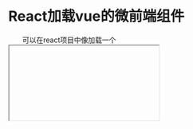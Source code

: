 # React加载vue的微前端组件

&emsp;&emsp;可以在react项目中像加载一个 <iframe> 标签一样简单的加载一个远程vue组件
</br>

&emsp;&emsp;vue组件的开发请务必使用**umd规范**开发。
建议使用vue-cli提供的<a href="https://cli.vuejs.org/zh/guide/build-targets.html#%E5%BA%94%E7%94%A8" target="_blank">构建库</a>的功能

```js
  import React, { useState } from 'react';
  import VueIFrame from 'react-vue-mirco-frame';
  const Test = () => (
    const [active, setActive] = useState(true);
    <VueIFrame
      url="http://originPath/vueComponent.umd.js"
      name="vueComponent1"
      activation={active}
    />
  )
```
</br>
| 参数名 | 类型 | 功能 |
| ------ | ------ | ------ |
| url | string | 远程vue组件 |
| name | string | 远程vue组件的名字(将根据这个name构建挂载节点) |
| activation | boolean | 是否挂载 |
